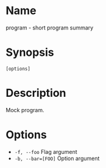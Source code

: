 # Name

program - short program summary

# Synopsis

```
[options]
```

# Description

Mock program.

# Options

* `-f, --foo` Flag argument
* `-b, --bar=[FOO]` Option argument

